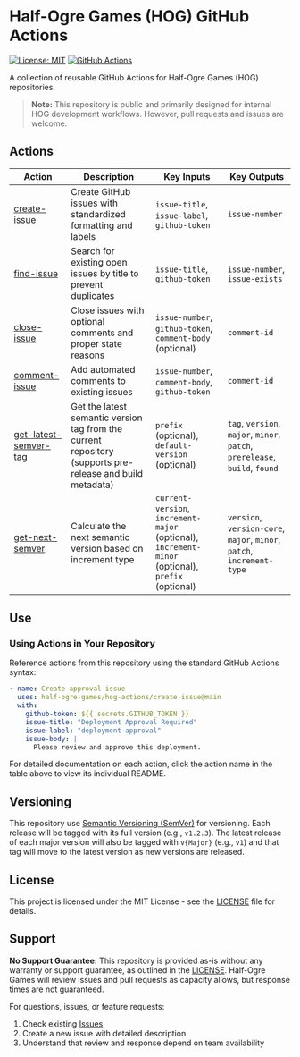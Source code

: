 # Half-Ogre Games (HOG) GitHub Actions

[![License: MIT](https://img.shields.io/badge/License-MIT-yellow.svg)](https://opensource.org/licenses/MIT)
[![GitHub Actions](https://img.shields.io/badge/GitHub-Actions-blue.svg)](https://github.com/features/actions)

A collection of reusable GitHub Actions for Half-Ogre Games (HOG) repositories.

> **Note:** This repository is public and primarily designed for internal HOG development workflows. However, pull requests and issues are welcome.

## Actions

| Action | Description | Key Inputs | Key Outputs |
|--------|-------------|------------|-------------|
| [create-issue](./create-issue) | Create GitHub issues with standardized formatting and labels | `issue-title`, `issue-label`, `github-token` | `issue-number` |
| [find-issue](./find-issue) | Search for existing open issues by title to prevent duplicates | `issue-title`, `github-token` | `issue-number`, `issue-exists` |
| [close-issue](./close-issue) | Close issues with optional comments and proper state reasons | `issue-number`, `github-token`, `comment-body` (optional) | `comment-id` |
| [comment-issue](./comment-issue) | Add automated comments to existing issues | `issue-number`, `comment-body`, `github-token` | `comment-id` |
| [get-latest-semver-tag](./get-latest-semver-tag) | Get the latest semantic version tag from the current repository (supports pre-release and build metadata) | `prefix` (optional), `default-version` (optional) | `tag`, `version`, `major`, `minor`, `patch`, `prerelease`, `build`, `found` |
| [get-next-semver](./get-next-semver) | Calculate the next semantic version based on increment type | `current-version`, `increment-major` (optional), `increment-minor` (optional), `prefix` (optional) | `version`, `version-core`, `major`, `minor`, `patch`, `increment-type` |

## Use

### Using Actions in Your Repository

Reference actions from this repository using the standard GitHub Actions syntax:

```yaml
- name: Create approval issue
  uses: half-ogre-games/hog-actions/create-issue@main
  with:
    github-token: ${{ secrets.GITHUB_TOKEN }}
    issue-title: "Deployment Approval Required"
    issue-label: "deployment-approval"
    issue-body: |
      Please review and approve this deployment.
```

For detailed documentation on each action, click the action name in the table above to view its individual README.

## Versioning

This repository use [Semantic Versioning (SemVer)](https://semver.org/) for versioning. Each release will be tagged with its full version (e.g., `v1.2.3`). The latest release of each major version will also be tagged with `v{Major}` (e.g., `v1`) and that tag will move to the latest version as new versions are released.

## License

This project is licensed under the MIT License - see the [LICENSE](LICENSE) file for details.

## Support

**No Support Guarantee:** This repository is provided as-is without any warranty or support guarantee, as outlined in the [LICENSE](LICENSE.md). Half-Ogre Games will review issues and pull requests as capacity allows, but response times are not guaranteed.

For questions, issues, or feature requests:

1. Check existing [Issues](../../issues)
2. Create a new issue with detailed description
3. Understand that review and response depend on team availability
